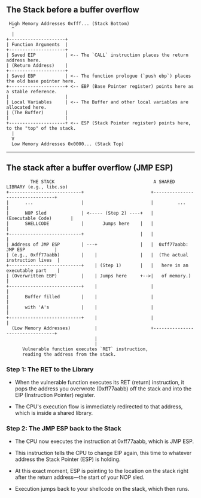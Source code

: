 ## The Stack before a buffer overflow
```
 High Memory Addresses 0xfff... (Stack Bottom)
  ^
  |
+---------------------+
| Function Arguments  |
+---------------------+
| Saved EIP           | <-- The `CALL` instruction places the return address here.
| (Return Address)    |
+---------------------+
| Saved EBP           | <-- The function prologue (`push ebp`) places the old base pointer here.
+---------------------+ <-- EBP (Base Pointer register) points here as a stable reference.
|                     |
| Local Variables     | <-- The Buffer and other local variables are allocated here.
| (The Buffer)        |
|                     |
+---------------------+ <-- ESP (Stack Pointer register) points here, to the "top" of the stack.
  |
  V
  Low Memory Addresses 0x0000... (Stack Top)
```

---

## The stack after a buffer overflow (JMP ESP)
```
         THE STACK                                     A SHARED LIBRARY (e.g., libc.so)
+---------------------------+                         +---------------------------------+
|      ...                  |                         |         ...                     |
|      NOP Sled             | <----- (Step 2) ----+   |         (Executable Code)       |
|      SHELLCODE            |       Jumps here    |   |                                 |
+---------------------------+                     |   |                                 |
| Address of JMP ESP        | ---+                |   |  0xff77aabb:  JMP ESP           |
| (e.g., 0xff77aabb)        |    |                |   |  (The actual instruction lives  |
+---------------------------+    | (Step 1)       |   |   here in an executable part    |
| (Overwritten EBP)         |    | Jumps here     +-->|   of memory.)                   |
+---------------------------+    |                    |                                 |
|      Buffer filled        |    |                    |                                 |
|      with 'A's            |    |                    |                                 |
+---------------------------+    |                    |                                 |
  (Low Memory Addresses)         |                    +---------------------------------+
                                 |
                                 |
      Vulnerable function executes `RET` instruction,
      reading the address from the stack.
```

### Step 1: The RET to the Library

- When the vulnerable function executes its RET (return) instruction, it pops the address you overwrote (0xff77aabb) off the stack and into the EIP (Instruction Pointer) register.

- The CPU's execution flow is immediately redirected to that address, which is inside a shared library.

### Step 2: The JMP ESP back to the Stack

- The CPU now executes the instruction at 0xff77aabb, which is JMP ESP.

- This instruction tells the CPU to change EIP again, this time to whatever address the Stack Pointer (ESP) is holding.

- At this exact moment, ESP is pointing to the location on the stack right after the return address—the start of your NOP sled.

- Execution jumps back to your shellcode on the stack, which then runs.
